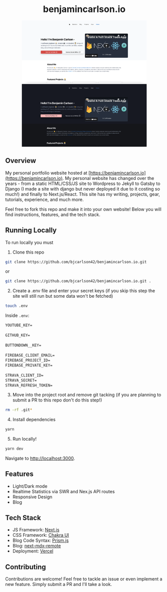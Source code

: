 <div align="center">
  <h1>benjamincarlson.io</h1>
  <img src="public/home_screen_light.png" height="200px"></img>
  <img src="public/home_screen_dark.png" height="200x"></img>
</div>

## Overview

My personal portfolio website hosted at [https://benjamincarlson.io](https://benjamincarlson.io). My personal website has changed over the years - from a static HTML/CSS/JS site to Wordpress to Jekyll to Gatsby to Django (I made a site with django but never deployed it due to it costing so much!) and finally to Next.js/React. This site has my writing, projects, gear, tutorials, experience, and much more.

Feel free to fork this repo and make it into your own website! Below you will find instructions, features, and the tech stack.

## Running Locally

To run locally you must

1. Clone this repo

```bash
git clone https://github.com/bjcarlson42/benjamincarlson.io.git
```

or

```bash
git clone https://github.com/bjcarlson42/benjamincarlson.io.git .
```

2. Create a .env file and enter your secret keys (if you skip this step the site will still run but some data won't be fetched)

```bash
touch .env
```

Inside ```.env```:

```
YOUTUBE_KEY=

GITHUB_KEY=

BUTTONDOWN__KEY=

FIREBASE_CLIENT_EMAIL=
FIREBASE_PROJECT_ID=
FIREBASE_PRIVATE_KEY=

STRAVA_CLIENT_ID=
STRAVA_SECRET=
STRAVA_REFRESH_TOKEN=
```

3. Move into the project root and remove git tacking (if you are planning to submit a PR to this repo don't do this step!)

```bash
rm -rf .git*
```

4. Install dependencies

```bash
yarn
```

5. Run locally!

```bash
yarn dev
```

Navigate to [http://localhost:3000](http://localhost:3000).

## Features

- Light/Dark mode
- Realtime Statistics via SWR and Nex.js API routes
- Responsive Design
- Blog

## Tech Stack

- JS Framework: [Next.js](https://nextjs.org/)
- CSS Framework: [Chakra UI](https://chakra-ui.com/)
- Blog Code Syntax: [Prism.js](https://prismjs.com/)
- Blog: [next-mdx-remote](https://github.com/hashicorp/next-mdx-remote)
- Deployment: [Vercel](https://vercel.com/)

## Contributing

Contributions are welcome! Feel free to tackle an issue or even implement a new feature. Simply submit a PR and I'll take a look.

